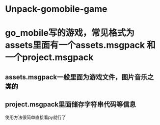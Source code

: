 # Unpack-gomobile-game
# go_mobile写的游戏，常见格式为assets里面有一个assets.msgpack 和一个project.msgpack
## assets.msgpack一般里面为游戏文件，图片音乐之类的
## project.msgpack里面储存字符串代码等信息

使用方法很简单直接看py就行了
